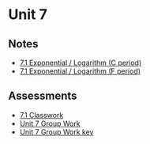 # Unit 7

## Notes

- <a href="../notes/PCHA_7.1_ExpLog_C.pdf">7.1 Exponential / Logarithm (C period)</a>
- <a href="../notes/PCHA_7.1_ExpLog_F.pdf">7.1 Exponential / Logarithm (F period)</a>

## Assessments

- <a href="../assessments/pcha_7.1_classwork.pdf">7.1 Classwork</a>
- <a href="../assessments/pcha_unit7_group.pdf">Unit 7 Group Work</a>
- <a href="../assessments/pcha_unit7_group_key.pdf">Unit 7 Group Work key</a>



